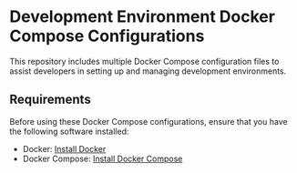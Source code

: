 # Development Environment Docker Compose Configurations

This repository includes multiple Docker Compose configuration files to assist developers in setting up and managing development environments.

## Requirements

Before using these Docker Compose configurations, ensure that you have the following software installed:

- Docker: [Install Docker](https://docs.docker.com/get-docker/)
- Docker Compose: [Install Docker Compose](https://docs.docker.com/compose/install/)
